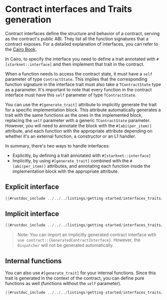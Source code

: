 # Contract interfaces and Traits generation

Contract interfaces define the structure and behavior of a contract, serving as the contract's public ABI. They list all the function signatures that a contract exposes. For a detailed explanation of interfaces, you can refer to the [Cairo Book](https://book.cairo-lang.org/ch99-01-02-a-simple-contract.html).

In Cairo, to specify the interface you need to define a trait annotated with `#[starknet::interface]` and then implement that trait in the contract.

When a function needs to access the contract state, it must have a `self` parameter of type `ContractState`. This implies that the corresponding function signature in the interface trait must also take a `TContractState` type as a parameter. It's important to note that every function in the contract interface must have this `self` parameter of type `TContractState`.

You can use the `#[generate_trait]` attribute to implicitly generate the trait for a specific implementation block. This attribute automatically generates a trait with the same functions as the ones in the implemented block, replacing the `self` parameter with a generic `TContractState` parameter. However, you will need to annotate the block with the `#[abi(per_item)]` attribute, and each function with the appropriate attribute depending on whether it's an external function, a constructor or an L1 handler.

In summary, there's two ways to handle interfaces:

- Explicitly, by defining a trait annotated with `#[starknet::interface]`
- Implicitly, by using `#[generate_trait]` combined with the `#[abi(per_item)]` attributes, and annotating each function inside the implementation block with the appropriate attribute.

## Explicit interface

```rust
{{#rustdoc_include ../../../listings/getting-started/interfaces_traits/src/explicit.cairo:contract}}
```

## Implicit interface

```rust
{{#rustdoc_include ../../../listings/getting-started/interfaces_traits/src/implicit.cairo:contract}}
```

> Note: You can import an implicitly generated contract interface with `use contract::{GeneratedContractInterface}`. However, the `Dispatcher` will not be generated automatically.

## Internal functions

You can also use `#[generate_trait]` for your internal functions.
Since this trait is generated in the context of the contract, you can define pure functions as well (functions without the `self` parameter).

```rust
{{#rustdoc_include ../../../listings/getting-started/interfaces_traits/src/implicit_internal.cairo:contract}}
```
